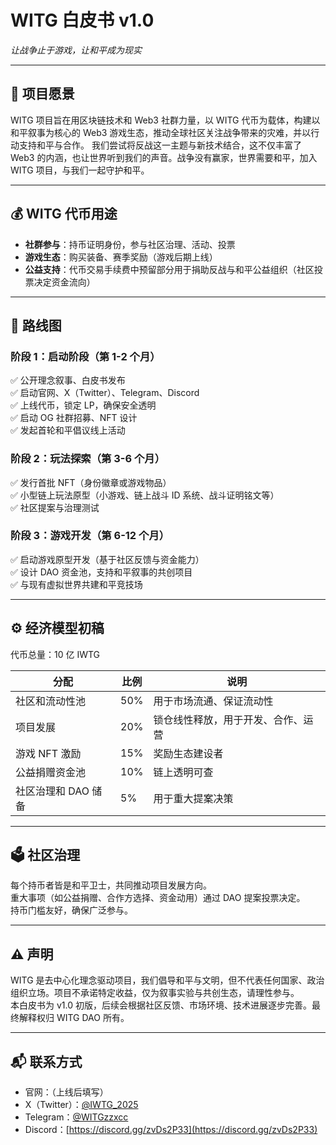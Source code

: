 # WITG 白皮书 v1.0

*让战争止于游戏，让和平成为现实*

---

## 🌟 项目愿景
WITG 项目旨在用区块链技术和 Web3 社群力量，以 WITG 代币为载体，构建以和平叙事为核心的 Web3 游戏生态，推动全球社区关注战争带来的灾难，并以行动支持和平与合作。
我们尝试将反战这一主题与新技术结合，这不仅丰富了 Web3 的内涵，也让世界听到我们的声音。战争没有赢家，世界需要和平，加入 WITG 项目，与我们一起守护和平。

---

## 💰 WITG 代币用途
- **社群参与**：持币证明身份，参与社区治理、活动、投票
- **游戏生态**：购买装备、赛季奖励（游戏后期上线）
- **公益支持**：代币交易手续费中预留部分用于捐助反战与和平公益组织（社区投票决定资金流向）

---

## 🚀 路线图

### 阶段 1：启动阶段（第 1-2 个月）
✅ 公开理念叙事、白皮书发布  
✅ 启动官网、X（Twitter）、Telegram、Discord  
✅ 上线代币，锁定 LP，确保安全透明  
✅ 启动 OG 社群招募、NFT 设计  
✅ 发起首轮和平倡议线上活动  

### 阶段 2：玩法探索（第 3-6 个月）
✅ 发行首批 NFT（身份徽章或游戏物品）  
✅ 小型链上玩法原型（小游戏、链上战斗 ID 系统、战斗证明铭文等）  
✅ 社区提案与治理测试  

### 阶段 3：游戏开发（第 6-12 个月）
✅ 启动游戏原型开发（基于社区反馈与资金能力）  
✅ 设计 DAO 资金池，支持和平叙事的共创项目  
✅ 与现有虚拟世界共建和平竞技场  

---

## ⚙ 经济模型初稿
代币总量：10 亿 IWTG

| 分配 | 比例 | 说明 |
|-------|-------|-------|
| 社区和流动性池 | 50% | 用于市场流通、保证流动性 |
| 项目发展 | 20% | 锁仓线性释放，用于开发、合作、运营 |
| 游戏 NFT 激励 | 15% | 奖励生态建设者 |
| 公益捐赠资金池 | 10% | 链上透明可查 |
| 社区治理和 DAO 储备 | 5% | 用于重大提案决策 |

---

## 🗳 社区治理
每个持币者皆是和平卫士，共同推动项目发展方向。  
重大事项（如公益捐赠、合作方选择、资金动用）通过 DAO 提案投票决定。  
持币门槛友好，确保广泛参与。

---

## ⚠ 声明
WITG 是去中心化理念驱动项目，我们倡导和平与文明，但不代表任何国家、政治组织立场。项目不承诺特定收益，仅为叙事实验与共创生态，请理性参与。  
本白皮书为 v1.0 初版，后续会根据社区反馈、市场环境、技术进展逐步完善。最终解释权归 WITG DAO 所有。

---

## 📬 联系方式
- 官网：（上线后填写）
- X（Twitter）：[@IWTG_2025](https://twitter.com/IWTG_2025)
- Telegram：[@WITGzzxcc](https://t.me/WITGzzxcc)
- Discord：[https://discord.gg/zvDs2P33](https://discord.gg/zvDs2P33)

